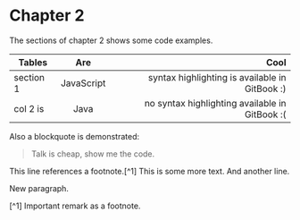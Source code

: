 # Chapter 2

The sections of chapter 2 shows some code examples.

| Tables       | Are            | Cool                                                            |
| ------------- |:-------------:| -------------------------------------------------------:|
| section 1   | JavaScript  | syntax highlighting is available in GitBook :)    |
| col 2 is      | Java          |   no syntax highlighting available in GitBook :( |


Also a blockquote is demonstrated:

> Talk is cheap, show me the code.


This line references a footnote.[^1]
This is some more text.
And another line.


New paragraph.


[^1] Important remark as a footnote.